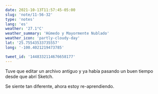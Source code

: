 ```yaml
---
date: 2021-10-13T11:57:45-05:00
slug: 'note/11-56-32'
type: 'notes'
lang: 'es'
weather: '27.1°C'
weather_summary: 'Húmedo y Mayormente Nublado'
weather_icon: 'partly-cloudy-day'
lat: '25.75543533735557'
long: '-100.4021219473785'

tweet_id: '1448332114676658177'
---
```

Tuve que editar un archivo antiguo y ya había pasando un buen tiempo desde que abrí Sketch. 

Se siente tan diferente, ahora estoy re-aprendiendo.